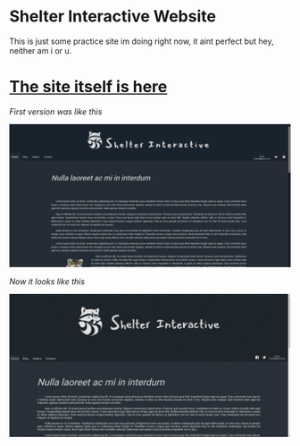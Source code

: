 # Shelter Interactive Website

This is just some practice site im doing right now, it aint perfect but hey, neither am i or u.

# [**The site itself is here**](https://shelterinteractive.netlify.com/#news)

*First version was like this*

![alt text](MdImages/Site_first_v.jpg "First design was ass, tbh")


*Now it looks like this*



![alt text](MdImages/Site_second_v.jpg "Slightly less of an ass now")

